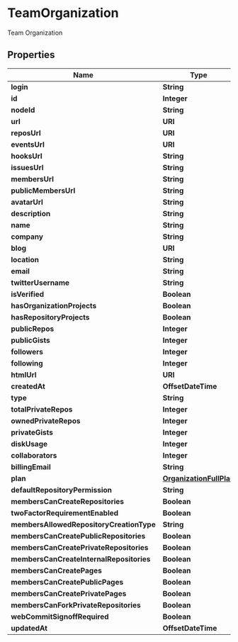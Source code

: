

# TeamOrganization

Team Organization

## Properties

| Name | Type | Description | Notes |
|------------ | ------------- | ------------- | -------------|
|**login** | **String** |  |  |
|**id** | **Integer** |  |  |
|**nodeId** | **String** |  |  |
|**url** | **URI** |  |  |
|**reposUrl** | **URI** |  |  |
|**eventsUrl** | **URI** |  |  |
|**hooksUrl** | **String** |  |  |
|**issuesUrl** | **String** |  |  |
|**membersUrl** | **String** |  |  |
|**publicMembersUrl** | **String** |  |  |
|**avatarUrl** | **String** |  |  |
|**description** | **String** |  |  |
|**name** | **String** |  |  [optional] |
|**company** | **String** |  |  [optional] |
|**blog** | **URI** |  |  [optional] |
|**location** | **String** |  |  [optional] |
|**email** | **String** |  |  [optional] |
|**twitterUsername** | **String** |  |  [optional] |
|**isVerified** | **Boolean** |  |  [optional] |
|**hasOrganizationProjects** | **Boolean** |  |  |
|**hasRepositoryProjects** | **Boolean** |  |  |
|**publicRepos** | **Integer** |  |  |
|**publicGists** | **Integer** |  |  |
|**followers** | **Integer** |  |  |
|**following** | **Integer** |  |  |
|**htmlUrl** | **URI** |  |  |
|**createdAt** | **OffsetDateTime** |  |  |
|**type** | **String** |  |  |
|**totalPrivateRepos** | **Integer** |  |  [optional] |
|**ownedPrivateRepos** | **Integer** |  |  [optional] |
|**privateGists** | **Integer** |  |  [optional] |
|**diskUsage** | **Integer** |  |  [optional] |
|**collaborators** | **Integer** |  |  [optional] |
|**billingEmail** | **String** |  |  [optional] |
|**plan** | [**OrganizationFullPlan**](OrganizationFullPlan.md) |  |  [optional] |
|**defaultRepositoryPermission** | **String** |  |  [optional] |
|**membersCanCreateRepositories** | **Boolean** |  |  [optional] |
|**twoFactorRequirementEnabled** | **Boolean** |  |  [optional] |
|**membersAllowedRepositoryCreationType** | **String** |  |  [optional] |
|**membersCanCreatePublicRepositories** | **Boolean** |  |  [optional] |
|**membersCanCreatePrivateRepositories** | **Boolean** |  |  [optional] |
|**membersCanCreateInternalRepositories** | **Boolean** |  |  [optional] |
|**membersCanCreatePages** | **Boolean** |  |  [optional] |
|**membersCanCreatePublicPages** | **Boolean** |  |  [optional] |
|**membersCanCreatePrivatePages** | **Boolean** |  |  [optional] |
|**membersCanForkPrivateRepositories** | **Boolean** |  |  [optional] |
|**webCommitSignoffRequired** | **Boolean** |  |  [optional] |
|**updatedAt** | **OffsetDateTime** |  |  |



